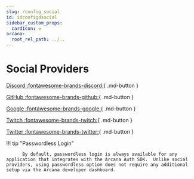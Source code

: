 ```yaml
---
slug: /config_social
id: idconfigdsocial
sidebar_custom_props:
  cardIcon: ⚒️
arcana:
  root_rel_path: ../..
---
```


# Social Providers      

[Discord :fontawesome-brands-discord:]({{page.meta.arcana.root_rel_path}}/howto/config_social/discord_oauth.md){ .md-button }

[GitHub :fontawesome-brands-github:]({{page.meta.arcana.root_rel_path}}/howto/config_social/github_oauth.md){ .md-button }

[Google :fontawesome-brands-google:]({{page.meta.arcana.root_rel_path}}/howto/config_social/google_oauth.md){ .md-button }

[Twitch :fontawesome-brands-twitch:]({{page.meta.arcana.root_rel_path}}/howto/config_social/twitch_oauth.md){ .md-button }

[Twitter :fontawesome-brands-twitter:]({{page.meta.arcana.root_rel_path}}/howto/config_social/twitter_oauth.md){ .md-button }

!!! tip "Passwordless Login"

          By default, passwordless login is always available for any application that integrates with the Arcana Auth SDK.  Unlike social providers, using passwordless option does not require any additional setup via the Arcana developer dashboard. 